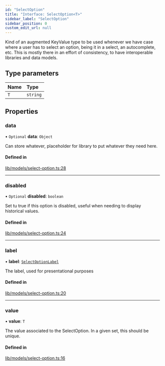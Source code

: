 ```yaml
---
id: "SelectOption"
title: "Interface: SelectOption<T>"
sidebar_label: "SelectOption"
sidebar_position: 0
custom_edit_url: null
---
```


Kind of an augmented KeyValue type to be used whenever we have case where a
user has to select an option, being it in a select, an autocomplete, etc.
This is mostly there in an effort of consistency, to have interoperable libraries and data models.

## Type parameters

| Name | Type |
| :------ | :------ |
| `T` | `string` |

## Properties

### data

• `Optional` **data**: `Object`

Can store whatever, placeholder for library to put whatever they need here.

#### Defined in

[lib/models/select-option.ts:28](https://github.com/cognizone/ng-cognizone/blob/0401c67/libs/model-utils/src/lib/models/select-option.ts#L28)

___

### disabled

• `Optional` **disabled**: `boolean`

Set tu true if this option is disabled, useful when needing to display historical values.

#### Defined in

[lib/models/select-option.ts:24](https://github.com/cognizone/ng-cognizone/blob/0401c67/libs/model-utils/src/lib/models/select-option.ts#L24)

___

### label

• **label**: [`SelectOptionLabel`](../modules#selectoptionlabel)

The label, used for presentational purposes

#### Defined in

[lib/models/select-option.ts:20](https://github.com/cognizone/ng-cognizone/blob/0401c67/libs/model-utils/src/lib/models/select-option.ts#L20)

___

### value

• **value**: `T`

The value associated to the SelectOption. In a given set, this should be unique.

#### Defined in

[lib/models/select-option.ts:16](https://github.com/cognizone/ng-cognizone/blob/0401c67/libs/model-utils/src/lib/models/select-option.ts#L16)
